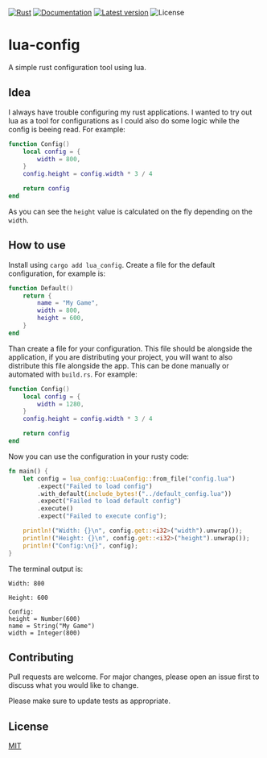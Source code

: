 [![Rust](https://github.com/LeviLovie/lua-config/actions/workflows/rust.yml/badge.svg)](https://github.com/LeviLovie/lua-config/actions)
[![Documentation](https://docs.rs/lua-config/badge.svg)](https://docs.rs/lua-config)
[![Latest version](https://img.shields.io/crates/v/lua-config.svg)](https://crates.io/crates/lua-config)
![License](https://img.shields.io/crates/l/lua-config.svg)

# lua-config
A simple rust configuration tool using lua.

## Idea
I always have trouble configuring my rust applications. I wanted to try out lua as a tool for configurations as I could also do some logic while the config is beeing read. For example:
```lua
function Config()
	local config = {
		width = 800,
	}
	config.height = config.width * 3 / 4

	return config
end
```
As you can see the `height` value is calculated on the fly depending on the `width`.

## How to use
Install using `cargo add lua_config`.
Create a file for the default configuration, for example is:
```lua
function Default()
	return {
		name = "My Game",
		width = 800,
		height = 600,
	}
end
```
Than create a file for your configuration. This file should be alongside the application, if you are distributing your project, you will want to also distribute this file alongside the app. This can be done manually or automated with `build.rs`. For example:
```lua
function Config()
	local config = {
		width = 1280,
	}
	config.height = config.width * 3 / 4

	return config
end
```
Now you can use the configuration in your rusty code:
```rust
fn main() {
    let config = lua_config::LuaConfig::from_file("config.lua")
        .expect("Failed to load config")
        .with_default(include_bytes!("../default_config.lua"))
        .expect("Failed to load default config")
        .execute()
        .expect("Failed to execute config");

    println!("Width: {}\n", config.get::<i32>("width").unwrap());
    println!("Height: {}\n", config.get::<i32>("height").unwrap());
    println!("Config:\n{}", config);
}
```
The terminal output is:
```
Width: 800

Height: 600

Config:
height = Number(600)
name = String("My Game")
width = Integer(800)
```

## Contributing

Pull requests are welcome. For major changes, please open an issue first
to discuss what you would like to change.

Please make sure to update tests as appropriate.

## License

[MIT](https://choosealicense.com/licenses/mit/)
